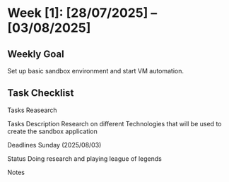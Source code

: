 # Week [1]: [28/07/2025] – [03/08/2025]

## Weekly Goal  
Set up basic sandbox environment and start VM automation.

## Task Checklist
Tasks
Reasearch


Tasks Description
Research on different Technologies that will be used to create the sandbox application

Deadlines
Sunday (2025/08/03)

Status
Doing research and playing league of legends

Notes

